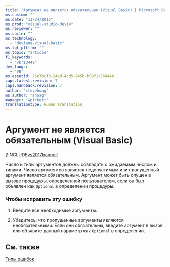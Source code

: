 ```yaml
---
title: "Аргумент не является обязательным (Visual Basic) | Microsoft Docs"
ms.custom: ""
ms.date: "11/24/2016"
ms.prod: "visual-studio-dev14"
ms.reviewer: ""
ms.suite: ""
ms.technology: 
  - "devlang-visual-basic"
ms.tgt_pltfrm: ""
ms.topic: "article"
f1_keywords: 
  - "vbrID449"
dev_langs: 
  - "VB"
ms.assetid: 76e7bcf3-24ed-4cd5-945b-b98f1c76944b
caps.latest.revision: 7
caps.handback.revision: 7
author: "stevehoag"
ms.author: "shoag"
manager: "wpickett"
translationtype: Human Translation
---
```

# Аргумент не является обязательным (Visual Basic)
[!INCLUDE[vs2017banner](../../../csharp/includes/vs2017banner.md)]

Число и типы аргументов должны совпадать с ожидаемым числом и типами.  Число аргументов является недопустимым или пропущенный аргумент является обязательным.  Аргумент может быть опущен в вызове процедуры, определенной пользователем, если он был объявлен как `Optional` в определении процедуры.  
  
### Чтобы исправить эту ошибку  
  
1.  Введите все необходимые аргументы.  
  
2.  Убедитесь, что пропущенные аргументы являются необязательными.  Если они обязательны, введите аргумент в вызов или объявите данный параметр как `Optional` в определении.  
  
## См. также  
 [Типы ошибок](../../../visual-basic/programming-guide/language-features/error-types.md)
